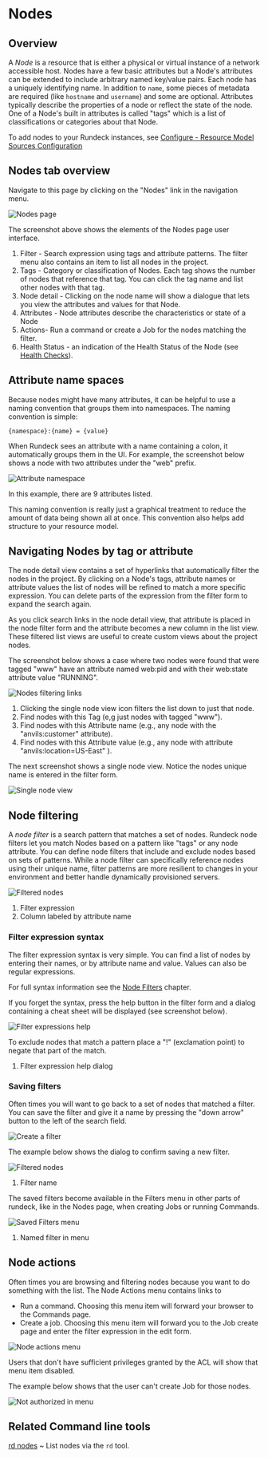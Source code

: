 # Nodes

## Overview

A _Node_ is a resource that is either a physical or virtual instance of a network accessible host. Nodes have a few basic attributes but a Node's attributes can be extended to include arbitrary named key/value pairs. Each node has a uniquely identifying name. In addition to `name`, some pieces of metadata are required (like `hostname` and `username`) and some are optional. Attributes typically describe the properties of a node or reflect the state of the node. One of a Node's built in attributes is called "tags" which is a list of classifications or categories about that Node.

To add nodes to your Rundeck instances, see [Configure - Resource Model Sources Configuration](/manual/projects/resource-model-sources/)

## Nodes tab overview

Navigate to this page by clicking on the "Nodes" link in the navigation menu.

![Nodes page](/assets/img/fig0204-a.png)

The screenshot above shows the elements of the Nodes page user interface.

1. Filter - Search expression using tags and attribute patterns. The filter menu also contains an item to list all nodes in the project.
2. Tags - Category or classification of Nodes. Each tag shows the number of nodes that reference that tag. You can click the tag name and list other nodes with that tag.
3. Node detail - Clicking on the node name will show a dialogue that lets you view the attributes and values for that Node.
4. Attributes - Node attributes describe the characteristics or state of a Node
5. Actions- Run a command or create a Job for the nodes matching the filter.
6. Health Status - an indication of the Health Status of the Node (see [Health Checks](/manual/healthchecks.md)).

## Attribute name spaces

Because nodes might have many attributes, it can be helpful to use a naming convention that groups them into namespaces. The naming convention is simple:

    {namespace}:{name} = {value}

When Rundeck sees an attribute with a name containing a colon, it automatically groups them in the UI. For example, the screenshot below shows a node with two attributes under the "web" prefix.

![Attribute namespace](/assets/img/fig0204-h.png)

In this example, there are 9 attributes listed.

This naming convention is really just a graphical treatment to reduce the amount of data being shown all at once. This convention also helps add structure to your resource model.

## Navigating Nodes by tag or attribute

The node detail view contains a set of hyperlinks that automatically filter the nodes in the project. By clicking on a Node's tags, attribute names or attribute values the list of nodes will be refined to match a more specific expression. You can delete parts of the expression from the filter form to expand the search again.

As you click search links in the node detail view, that attribute is placed in the node filter form and the attribute becomes a new column in the list view. These filtered list views are useful to create custom views about the project nodes.

The screenshot below shows a case where two nodes were found that were tagged "www" have an attribute named web:pid and with their web:state attribute value "RUNNING".

![Nodes filtering links](/assets/img/fig0204-b.png)

1. Clicking the single node view icon filters the list down to just that node.
2. Find nodes with this Tag (e,g just nodes with tagged "www").
3. Find nodes with this Attribute name (e.g., any node with the "anvils:customer" attribute).
4. Find nodes with this Attribute value (e.g., any node with attribute "anvils:location=US-East" ).

The next screenshot shows a single node view. Notice the nodes unique name is entered in the filter form.

![Single node view](/assets/img/fig0204-c1.png)

## Node filtering

A _node filter_ is a search pattern that matches a set of nodes. Rundeck node filters let you match Nodes based on a pattern like "tags" or any node attribute. You can define node filters that include and exclude nodes based on sets of patterns. While a node filter can specifically reference nodes using their unique name, filter patterns are more resilient to changes in your environment and better handle dynamically provisioned servers.

![Filtered nodes](/assets/img/fig0204-c.png)

1. Filter expression
2. Column labeled by attribute name

### Filter expression syntax

The filter expression syntax is very simple. You can find a list of nodes by entering their names, or by attribute name and value. Values can also be regular expressions.

For full syntax information see the [Node Filters](/manual/11-node-filters.md) chapter.

If you forget the syntax, press the help button in the filter form and a dialog containing a cheat sheet will be displayed (see screenshot below).

![Filter expressions help](/assets/img/fig0204-c2.png)

To exclude nodes that match a pattern place a "!" (exclamation point) to negate that part of the match.

1. Filter expression help dialog

### Saving filters

Often times you will want to go back to a set of nodes that matched a filter. You can save the filter and give it a name by pressing the "down arrow" button to the left of the search field.

![Create a filter](/assets/img/fig0204-d1.png)


The example below shows the dialog to confirm saving a new filter.

![Filtered nodes](/assets/img/fig0204-d.png)

1. Filter name

The saved filters become available in the Filters menu in other parts of rundeck, like in the Nodes page, when creating Jobs or running Commands.

![Saved Filters menu](/assets/img/fig0204-e.png)

1. Named filter in menu

## Node actions

Often times you are browsing and filtering nodes because you want to do something with the list. The Node Actions menu contains links to

- Run a command. Choosing this menu item will forward your browser to the Commands page.
- Create a job. Choosing this menu item will forward you to the Job create page and enter the filter expression in the edit form.

![Node actions menu](/assets/img/fig0204-f.png)

Users that don't have sufficient privileges granted by the ACL will show that menu item disabled.

The example below shows that the user can't create Job for those nodes.

![Not authorized in menu](/assets/img/fig0204-g.png)

## Related Command line tools

[rd nodes](https://rundeck.github.io/rundeck-cli/commands/#nodes)
~ List nodes via the `rd` tool.